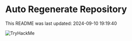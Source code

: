 # Auto Regenerate Repository

This README was last updated: 2024-09-10 19:19:40

 ![TryHackMe](https://tryhackme.com/badge/533634)